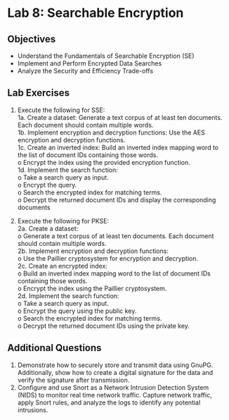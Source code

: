 # Lab 8: Searchable Encryption   

## Objectives 
- Understand the Fundamentals of Searchable Encryption (SE) 
- Implement and Perform Encrypted Data Searches 
- Analyze the Security and Efficiency Trade-offs

## Lab Exercises

1. Execute the following for SSE:   
1a. Create a dataset: Generate a text corpus of at least ten documents. Each document 
should contain multiple words.   
1b. Implement encryption and decryption functions: Use the AES encryption and 
decryption functions.   
1c. Create an inverted index: Build an inverted index mapping word to the list of 
document IDs containing those words.   
o Encrypt the index using the provided encryption function.   
1d. Implement the search function:   
o Take a search query as input.   
o Encrypt the query.   
o Search the encrypted index for matching terms.   
o Decrypt the returned document IDs and display the corresponding documents

2. Execute the following for PKSE:   
2a. Create a dataset:   
o Generate a text corpus of at least ten documents. Each document should contain 
multiple words.   
2b. Implement encryption and decryption functions:   
o Use the Paillier cryptosystem for encryption and decryption.   
2c. Create an encrypted index:   
o Build an inverted index mapping word to the list of document IDs containing 
those words.   
o Encrypt the index using the Paillier cryptosystem.   
2d. Implement the search function:   
o Take a search query as input.   
o Encrypt the query using the public key.   
o Search the encrypted index for matching terms.   
o Decrypt the returned document IDs using the private key.   

## Additional Questions   
1. Demonstrate how to securely store and transmit data using GnuPG. Additionally, show 
how to create a digital signature for the data and verify the signature after transmission.   
2. Configure and use Snort as a Network Intrusion Detection System (NIDS) to monitor real
time network traffic. Capture network traffic, apply Snort rules, and analyze the logs to 
identify any potential intrusions.   